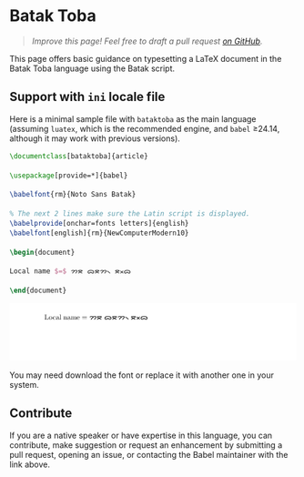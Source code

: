 # Batak Toba

<blockquote>
  <p><em>Improve this page! Feel free to draft a pull request <a href="https://github.com/latex3/babel/tree/docs/docs">on GitHub</a>.</em></p>
</blockquote>

This page offers basic guidance on typesetting a LaTeX document in the
Batak Toba language using the Batak script.

## Support with `ini` locale file

Here is a minimal sample file with `bataktoba` as the main language
(assuming `luatex`, which is the recommended engine, and `babel` ≥24.14,
although it may work with previous versions).

```tex
\documentclass[bataktoba]{article}

\usepackage[provide=*]{babel}

\babelfont{rm}{Noto Sans Batak}

% The next 2 lines make sure the Latin script is displayed.
\babelprovide[onchar=fonts letters]{english}
\babelfont[english]{rm}{NewComputerModern10}

\begin{document}

Local name $=$ ᯂᯖ ᯅᯖᯂ᯲ ᯖᯬᯅ

\end{document}
```

![](../media/locale-bataktoba.png)

You may need download the font or replace it with another one in your
system.

## Contribute

If you are a native speaker or have expertise in this language, you can
contribute, make suggestion or request an enhancement by submitting a
pull request, opening an issue, or contacting the Babel maintainer with
the link above.